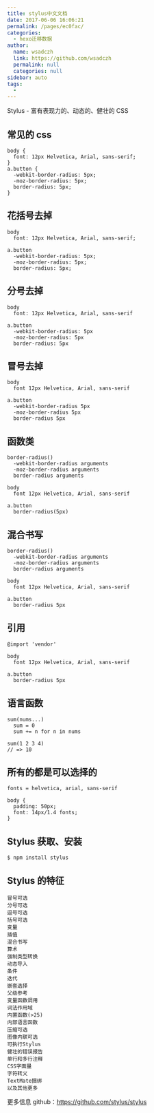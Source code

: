 ```yaml
---
title: stylus中文文档
date: 2017-06-06 16:06:21
permalink: /pages/ec0fac/
categories:
  - hexo迁移数据
author:
  name: wsadczh
  link: https://github.com/wsadczh
  permalink: null
  categories: null
sidebar: auto
tags:
  -
---
```


Stylus - 富有表现力的、动态的、健壮的 CSS

<!--more-->

## 常见的 css

    body {
      font: 12px Helvetica, Arial, sans-serif;
    }
    a.button {
      -webkit-border-radius: 5px;
      -moz-border-radius: 5px;
      border-radius: 5px;
    }

## 花括号去掉

    body
      font: 12px Helvetica, Arial, sans-serif;

    a.button
      -webkit-border-radius: 5px;
      -moz-border-radius: 5px;
      border-radius: 5px;

## 分号去掉

    body
      font: 12px Helvetica, Arial, sans-serif

    a.button
      -webkit-border-radius: 5px
      -moz-border-radius: 5px
      border-radius: 5px

## 冒号去掉

    body
      font 12px Helvetica, Arial, sans-serif

    a.button
      -webkit-border-radius 5px
      -moz-border-radius 5px
      border-radius 5px

## 函数类

    border-radius()
      -webkit-border-radius arguments
      -moz-border-radius arguments
      border-radius arguments

    body
      font 12px Helvetica, Arial, sans-serif

    a.button
      border-radius(5px)

## 混合书写

    border-radius()
      -webkit-border-radius arguments
      -moz-border-radius arguments
      border-radius arguments

    body
      font 12px Helvetica, Arial, sans-serif

    a.button
      border-radius 5px

## 引用

    @import 'vendor'

    body
      font 12px Helvetica, Arial, sans-serif

    a.button
      border-radius 5px

## 语言函数

    sum(nums...)
      sum = 0
      sum += n for n in nums

    sum(1 2 3 4)
    // => 10

## 所有的都是可以选择的

    fonts = helvetica, arial, sans-serif

    body {
      padding: 50px;
      font: 14px/1.4 fonts;
    }

## Stylus 获取、安装

    $ npm install stylus

## Stylus 的特征

    冒号可选
    分号可选
    逗号可选
    括号可选
    变量
    插值
    混合书写
    算术
    强制类型转换
    动态导入
    条件
    迭代
    嵌套选择
    父级参考
    变量函数调用
    词法作用域
    内置函数(>25)
    内部语言函数
    压缩可选
    图像内联可选
    可执行Stylus
    健壮的错误报告
    单行和多行注释
    CSS字面量
    字符转义
    TextMate捆绑
    以及其他更多

更多信息 github：https://github.com/stylus/stylus
